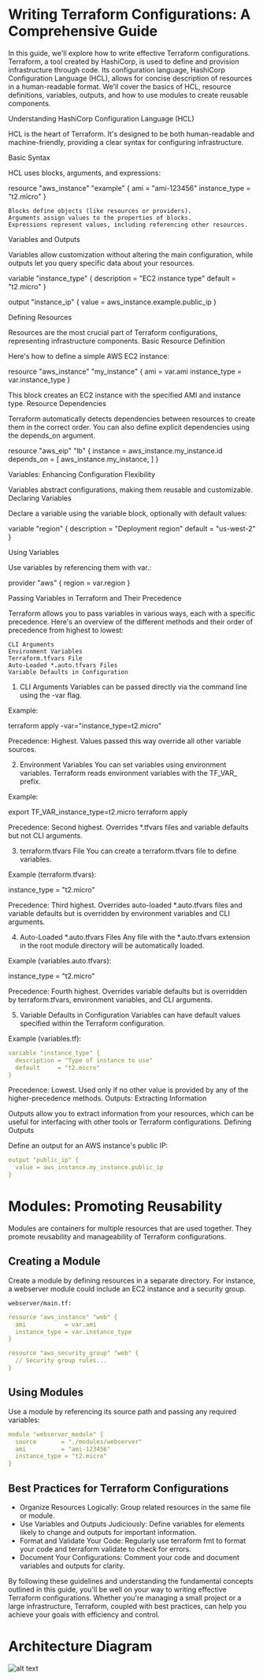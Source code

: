 # Writing Terraform Configurations: A Comprehensive Guide

In this guide, we'll explore how to write effective Terraform configurations. Terraform, a tool created by HashiCorp, is used to define and provision infrastructure through code. Its configuration language, HashiCorp Configuration Language (HCL), allows for concise description of resources in a human-readable format. We'll cover the basics of HCL, resource definitions, variables, outputs, and how to use modules to create reusable components.

Understanding HashiCorp Configuration Language (HCL)

HCL is the heart of Terraform. It's designed to be both human-readable and machine-friendly, providing a clear syntax for configuring infrastructure.

Basic Syntax

HCL uses blocks, arguments, and expressions:

resource "aws_instance" "example" {
  ami           = "ami-123456"
  instance_type = "t2.micro"
}

    Blocks define objects (like resources or providers).
    Arguments assign values to the properties of blocks.
    Expressions represent values, including referencing other resources.

Variables and Outputs

Variables allow customization without altering the main configuration, while outputs let you query specific data about your resources.

variable "instance_type" {
  description = "EC2 instance type"
  default     = "t2.micro"
}

output "instance_ip" {
  value = aws_instance.example.public_ip
}

Defining Resources

Resources are the most crucial part of Terraform configurations, representing infrastructure components.
Basic Resource Definition

Here's how to define a simple AWS EC2 instance:

resource "aws_instance" "my_instance" {
  ami           = var.ami
  instance_type = var.instance_type
}

This block creates an EC2 instance with the specified AMI and instance type.
Resource Dependencies

Terraform automatically detects dependencies between resources to create them in the correct order. You can also define explicit dependencies using the depends_on argument.

resource "aws_eip" "lb" {
  instance = aws_instance.my_instance.id
  depends_on = [
    aws_instance.my_instance,
  ]
}

Variables: Enhancing Configuration Flexibility

Variables abstract configurations, making them reusable and customizable.
Declaring Variables

Declare a variable using the variable block, optionally with default values:

variable "region" {
  description = "Deployment region"
  default     = "us-west-2"
}

Using Variables

Use variables by referencing them with var.<NAME>:

provider "aws" {
  region = var.region
}

Passing Variables in Terraform and Their Precedence

Terraform allows you to pass variables in various ways, each with a specific precedence. Here's an overview of the different methods and their order of precedence from highest to lowest:

    CLI Arguments
    Environment Variables
    Terraform.tfvars File
    Auto-Loaded *.auto.tfvars Files
    Variable Defaults in Configuration

1. CLI Arguments
Variables can be passed directly via the command line using the -var flag.

Example:

terraform apply -var="instance_type=t2.micro"

Precedence: Highest. Values passed this way override all other variable sources.

2. Environment Variables
You can set variables using environment variables. Terraform reads environment variables with the TF_VAR_ prefix.

Example:

export TF_VAR_instance_type=t2.micro
terraform apply

Precedence: Second highest. Overrides *.tfvars files and variable defaults but not CLI arguments.

3. terraform.tfvars File
You can create a terraform.tfvars file to define variables.

Example (terraform.tfvars):

instance_type = "t2.micro"

Precedence: Third highest. Overrides auto-loaded *.auto.tfvars files and variable defaults but is overridden by environment variables and CLI arguments.

4. Auto-Loaded *.auto.tfvars Files
Any file with the *.auto.tfvars extension in the root module directory will be automatically loaded.

Example (variables.auto.tfvars):

instance_type = "t2.micro"

Precedence: Fourth highest. Overrides variable defaults but is overridden by terraform.tfvars, environment variables, and CLI arguments.

5. Variable Defaults in Configuration
Variables can have default values specified within the Terraform configuration.

Example (variables.tf):

```yaml
variable "instance_type" {
  description = "Type of instance to use"
  default     = "t2.micro"
}
```

Precedence: Lowest. Used only if no other value is provided by any of the higher-precedence methods.
Outputs: Extracting Information

Outputs allow you to extract information from your resources, which can be useful for interfacing with other tools or Terraform configurations.
Defining Outputs

Define an output for an AWS instance's public IP:

```yaml
output "public_ip" {
  value = aws_instance.my_instance.public_ip
}
```

# Modules: Promoting Reusability

Modules are containers for multiple resources that are used together. They promote reusability and manageability of Terraform configurations.

## Creating a Module

Create a module by defining resources in a separate directory. For instance, a webserver module could include an EC2 instance and a security group.

`webserver/main.tf:`

```yaml
resource "aws_instance" "web" {
  ami           = var.ami
  instance_type = var.instance_type
}

resource "aws_security_group" "web" {
  // Security group rules...
}
```

## Using Modules

Use a module by referencing its source path and passing any required variables:

```yaml
module "webserver_module" {
  source       = "./modules/webserver"
  ami          = "ami-123456"
  instance_type = "t2.micro"
}
```

## Best Practices for Terraform Configurations

  - Organize Resources Logically: Group related resources in the same file or module.
  - Use Variables and Outputs Judiciously: Define variables for elements likely to change and outputs for important information.
  - Format and Validate Your Code: Regularly use terraform fmt to format your code and terraform validate to check for errors.
  - Document Your Configurations: Comment your code and document variables and outputs for clarity.

By following these guidelines and understanding the fundamental concepts outlined in this guide, you'll be well on your way to writing effective Terraform configurations. Whether you're managing a small project or a large infrastructure, Terraform, coupled with best practices, can help you achieve your goals with efficiency and control.

# Architecture Diagram

![alt text](03.png)